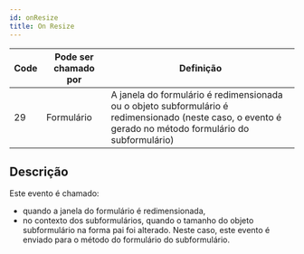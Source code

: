 ```yaml
---
id: onResize
title: On Resize
---
```


| Code | Pode ser chamado por | Definição                                                                                                                                                |
| ---- | -------------------- | -------------------------------------------------------------------------------------------------------------------------------------------------------- |
| 29   | Formulário           | A janela do formulário é redimensionada ou o objeto subformulário é redimensionado (neste caso, o evento é gerado no método formulário do subformulário) |


## Descrição

Este evento é chamado:

- quando a janela do formulário é redimensionada,
- no contexto dos subformulários, quando o tamanho do objeto subformulário na forma pai foi alterado. Neste caso, este evento é enviado para o método do formulário do subformulário. 
